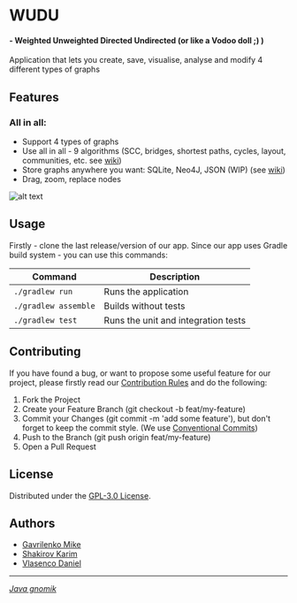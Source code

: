 # WUDU

#### - Weighted Unweighted Directed Undirected (or like a Vodoo doll ;) )

Application that lets you create, save, visualise, analyse and modify 4 different types of graphs


## Features

### All in all:
- Support 4 types of graphs
- Use all in all - 9 algorithms (SCC, bridges, shortest paths, cycles, layout, communities, etc. see [wiki])
- Store graphs anywhere you want: SQLite, Neo4J, JSON (WIP) (see [wiki])
- Drag, zoom, replace nodes

![alt text][main_screen_image]

## Usage

Firstly - clone the last release/version of our app. Since our app uses Gradle build system - you can use this commands:

| Command                                | Description                                                           |
|----------------------------------------|-----------------------------------------------------------------------|
| `./gradlew run`                        | Runs the application                                                  |
| `./gradlew assemble`                   | Builds without tests                                                  |
| `./gradlew test`                       | Runs the unit and integration tests                                                   |

## Contributing

If you have found a bug, or want to propose some useful feature for our project, please firstly read our [Contribution Rules][contribute_rules_url] and
do the following:
1. Fork the Project
2. Create your Feature Branch (git checkout -b feat/my-feature)
3. Commit your Changes (git commit -m 'add some feature'), but don't forget to keep the commit style. (We use [Conventional Commits])
4. Push to the Branch (git push origin feat/my-feature)
5. Open a Pull Request

## License

Distributed under the [GPL-3.0 License][repo_license_url].

## Authors

- [Gavrilenko Mike](https://github.com/qrutyy)
- [Shakirov Karim](https://github.com/kar1mgh)
- [Vlasenco Daniel](https://github.com/spisladqo)
_______________________________

[*Java gnomik*][java_gnomik_url]

[wiki]: https://github.com/spbu-coding-2023/graphs-graph-2/wiki
[Conventional Commits]: https://www.conventionalcommits.org/en/v1.0.0/
[repo_license_url]: https://github.com/spbu-coding-2023/graphs-graph-2/blob/main/LICENSE.md
[contribute_rules_url]: https://github.com/spbu-coding-2023/graphs-graph-2/blob/main/CONTRIBUTING.md

[java_gnomik_url]: https://ibb.co/54hJVd2
[main_screen_image]: https://github.com/spbu-coding-2023/graphs-graph-2/assets/64466788/9c708a11-dc6e-4cf9-a848-44f21dec7a37
